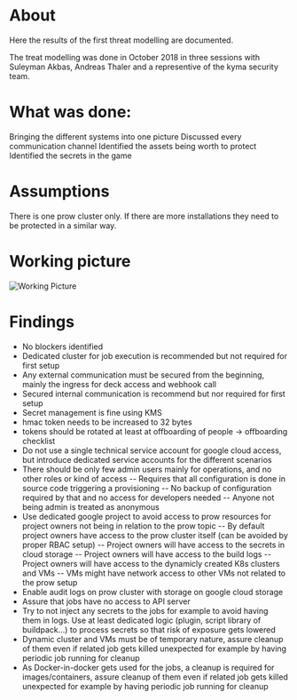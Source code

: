 # About
Here the results of the first threat modelling are documented.

The treat modelling was done in October 2018 in three sessions with Suleyman Akbas, Andreas Thaler and a representive of the kyma security team.

# What was done:
Bringing the different systems into one picture
Discussed every communication channel
Identified the assets being worth to protect
Identified the secrets in the game

# Assumptions
There is one prow cluster only. If there are more installations they need to be protected in a similar way.

# Working picture
![Working Picture](assets/landscape.JPG)

# Findings
- No blockers identified
- Dedicated cluster for job execution is recommended but not required for first setup
- Any external communication must be secured from the beginning, mainly the ingress for deck access and webhook call
- Secured internal communication is recommend but nor required for first setup
- Secret management is fine using KMS
- hmac token needs to be increased to 32 bytes
- tokens should be rotated at least at offboarding of people -> offboarding checklist
- Do not use a single technical service account for google cloud access, but introduce dedicated service accounts for the different scenarios
- There should be only few admin users mainly for operations, and no other roles or kind of access
-- Requires that all configuration is done in source code triggering a provisioning
-- No backup of configuration required by that and no access for developers needed
-- Anyone not being admin is treated as anonymous
- Use dedicated google project to avoid access to prow resources for project owners not being in relation to the prow topic
-- By default project owners have access to the prow cluster itself (can be avoided by proper RBAC setup)
-- Project owners will have access to the secrets in cloud storage
-- Project owners will have access to the build logs
-- Project owners will have access to the dynamicly created K8s clusters and VMs
-- VMs might have network access to other VMs not related to the prow setup
- Enable audit logs on prow cluster with storage on google cloud storage
- Assure that jobs have no access to API server
- Try to not inject any secrets to the jobs for example to avoid having them in logs. Use at least dedicated logic (plugin, script library of buildpack...) to process secrets so that risk of exposure gets lowered
- Dynamic cluster and VMs must be of temporary nature, assure cleanup of them even if related job gets killed unexpected for example by having periodic job running for cleanup
- As Docker-in-docker gets used for the jobs, a cleanup is required for images/containers, assure cleanup of them even if related job gets killed unexpected for example by having periodic job running for cleanup